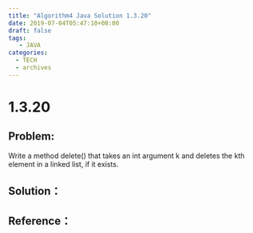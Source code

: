 ```yaml
---
title: "Algorithm4 Java Solution 1.3.20"
date: 2019-07-04T05:47:10+08:00
draft: false
tags:
   - JAVA
categories:
  - TECH
  - archives
---
```



# 1.3.20

## Problem:

Write a method delete() that takes an int argument k and deletes the kth element in a linked list, if it exists.

## Solution：


## Reference：


